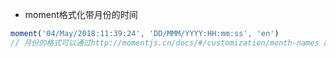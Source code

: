 - moment格式化带月份的时间
```javascript
moment('04/May/2018:11:39:24', 'DD/MMM/YYYY:HH:mm:ss', 'en')
// 月份的格式可以通过http://momentjs.cn/docs/#/customization/month-names 配置
```
